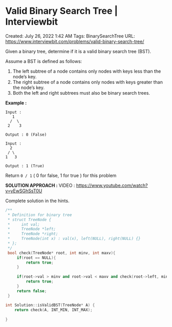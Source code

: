 # Valid Binary Search Tree | Interviewbit

Created: July 26, 2022 1:42 AM
Tags: BinarySearchTree
URL: https://www.interviewbit.com/problems/valid-binary-search-tree/

Given a binary tree, determine if it is a valid binary search tree (BST).

Assume a BST is defined as follows:

1. The left subtree of a node contains only nodes with keys less than the node’s key.
2. The right subtree of a node contains only nodes with keys greater than the node’s key.
3. Both the left and right subtrees must also be binary search trees.

**Example :**

```
Input :
   1
  /  \
 2    3

Output : 0 (False)

Input :
  2
 / \
1   3

Output : 1 (True)

```

Return `0 / 1` ( 0 for false, 1 for true ) for this problem

**SOLUTION APPROACH :**
 VIDEO : https://www.youtube.com/watch?v=yEwSGhSsT0U

Complete solution in the hints.

```cpp
/**
 * Definition for binary tree
 * struct TreeNode {
 *     int val;
 *     TreeNode *left;
 *     TreeNode *right;
 *     TreeNode(int x) : val(x), left(NULL), right(NULL) {}
 * };
 */
 bool check(TreeNode* root, int minv, int maxv){
     if(root == NULL){
         return true;
     }
     
     if(root->val > minv and root->val < maxv and check(root->left, minv, root->val) and check(root->right, root->val, maxv)){
         return true;
     }
     return false;
 }
 
int Solution::isValidBST(TreeNode* A) {
    return check(A, INT_MIN, INT_MAX);
    
}
```